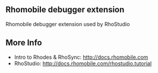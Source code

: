 Rhomobile debugger extension
-------------------------------------------------------------
Rhomobile debugger extension used by RhoStudio

More Info
-------------------------------------------------------------
  * Intro to Rhodes & RhoSync: <http://docs.rhomobile.com>
  * RhoStudio: <http://docs.rhomobile.com/rhostudio.tutorial>